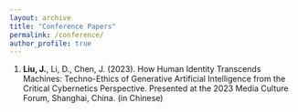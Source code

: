 ```yaml
---
layout: archive
title: "Conference Papers"
permalink: /conference/
author_profile: true
---
```


1. **Liu, J.**, Li, D., Chen, J. (2023). How Human Identity Transcends Machines: Techno-Ethics of Generative Artificial Intelligence from the Critical Cybernetics Perspective. Presented at the 2023 Media Culture Forum, Shanghai, China. (in Chinese)
